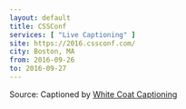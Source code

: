 ```yaml
---
layout: default
title: CSSConf
services: [ "Live Captioning" ]
site: https://2016.cssconf.com/
city: Boston, MA
from: 2016-09-26
to: 2016-09-27
---
```


Source: Captioned by [White Coat Captioning](http://www.whitecoatcaptioning.com/)